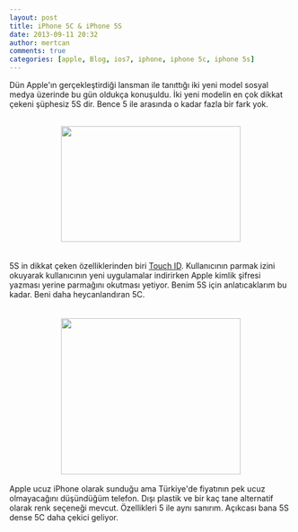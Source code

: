 ```yaml
---
layout: post
title: iPhone 5C & iPhone 5S
date: 2013-09-11 20:32
author: mertcan
comments: true
categories: [apple, Blog, ios7, iphone, iphone 5c, iphone 5s]
---
```

Dün Apple'ın gerçekleştirdiği lansman ile tanıttığı iki yeni model sosyal medya üzerinde bu gün oldukça konuşuldu. İki yeni modelin en çok dikkat çekeni şüphesiz 5S dir. Bence 5 ile arasında o kadar fazla bir fark yok.<br /><br /><div style="clear: both; text-align: center;"><a href="http://localhost:81/mew/wp-content/uploads/2013/09/ios-7.jpg" style="margin-left: 1em; margin-right: 1em;"><img border="0" height="206" src="http://localhost:81/mew/wp-content/uploads/2013/09/ios-7-300x193.jpg" width="320" /></a></div><br /><br />5S in dikkat çeken özelliklerinden biri <a href="http://www.apple.com/iphone-5s/videos/#video-touch" target="_blank">Touch ID</a>. Kullanıcının parmak izini okuyarak kullanıcının yeni uygulamalar indirirken Apple kimlik şifresi yazması yerine parmağını okutması yetiyor. Benim 5S için anlatıcaklarım bu kadar. Beni daha heycanlandıran 5C.<br /><br /><br /><div style="clear: both; text-align: center;"><a href="http://localhost:81/mew/wp-content/uploads/2013/09/color_blue_none_ipad_l-1-.jpg" style="margin-left: 1em; margin-right: 1em;"><img border="0" height="278" src="http://localhost:81/mew/wp-content/uploads/2013/09/color_blue_none_ipad_l-1--300x261.jpg" width="320" /></a></div><div style="clear: both; text-align: center;"><br /></div><div style="clear: both; text-align: left;">Apple ucuz iPhone olarak sunduğu ama Türkiye'de fiyatının pek ucuz olmayacağını düşündüğüm telefon. Dışı plastik ve bir kaç tane alternatif olarak renk seçeneği mevcut. Özellikleri 5 ile aynı sanırım. Açıkcası bana 5S dense 5C daha çekici geliyor.</div><div style="clear: both; text-align: left;"><br /></div><br /><br /><br />
